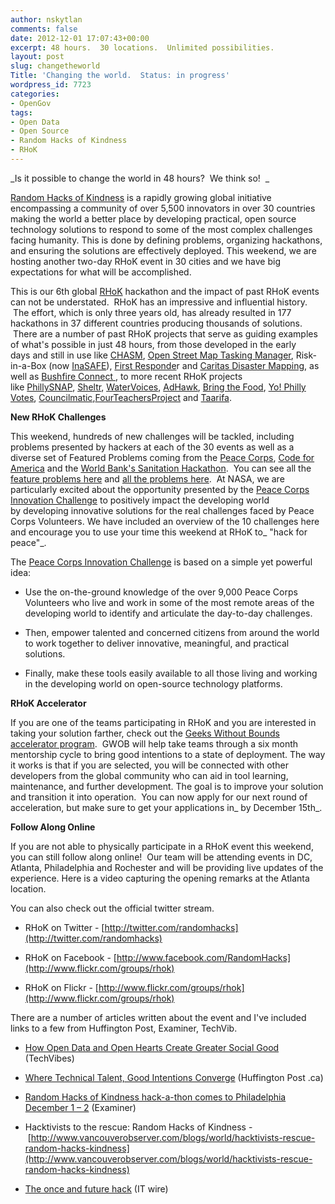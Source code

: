 ```yaml
---
author: nskytlan
comments: false
date: 2012-12-01 17:07:43+00:00
excerpt: 48 hours.  30 locations.  Unlimited possibilities.
layout: post
slug: changetheworld
Title: 'Changing the world.  Status: in progress'
wordpress_id: 7723
categories:
- OpenGov
tags:
- Open Data
- Open Source
- Random Hacks of Kindness
- RHoK
---
```


_Is it possible to change the world in 48 hours?  We think so!  _

[Random Hacks of Kindness](http://www.rhok.org) is a rapidly growing global initiative encompassing a community of over 5,500 innovators in over 30 countries making the world a better place by developing practical, open source technology solutions to respond to some of the most complex challenges facing humanity. This is done by defining problems, organizing hackathons, and ensuring the solutions are effectively deployed. This weekend, we are hosting another two-day RHoK event in 30 cities and we have big expectations for what will be accomplished.

This is our 6th global [RHoK](http://www.rhok.org) hackathon and the impact of past RHoK events can not be understated.  RHoK has an impressive and influential history.  The effort, which is only three years old, has already resulted in 177 hackathons in 37 different countries producing thousands of solutions.  There are a number of past RHoK projects that serve as guiding examples of what's possible in just 48 hours, from those developed in the early days and still in use like [CHASM](http://www.rhok.org/blog/hack-chasm), [Open Street Map Tasking Manager](http://www.rhok.org/blog/rhok-success-stories-openstreetmap-tasking-manager), Risk-in-a-Box (now [InaSAFE](http://inasafe.org/)), [First Responde](http://www.rhok.org/node/78315)r and [Caritas Disaster Mapping](http://www.rhok.org/blog/hack-caritas-germany-mapping-app), as well as [Bushfire Connect ](http://blog.ushahidi.com/index.php/2012/10/26/the-rise-and-fall-of-bushfire-connect/), to more recent RHoK projects like [PhillySNAP](http://phillysnap.com/), [Sheltr](http://www.fastcoexist.com/1679530/sheltr-app-helps-you-direct-the-homeless-to-food-shelter), [WaterVoices](http://www.watervoices.ca/), [AdHawk](http://adhawk.sunlightfoundation.com/), [Bring the Food](http://www.bringfood.org/client-desktop/index.php), [Yo! Philly Votes](http://www.phillyvotes.info/), [Councilmatic](http://www.councilmatic.org/),[FourTeachersProject](http://fourteachersproject.org/) and [Taarifa](http://taarifa.org/).

**New RHoK Challenges**

This weekend, hundreds of new challenges will be tackled, including problems presented by hackers at each of the 30 events as well as a diverse set of Featured Problems coming from the [Peace Corps](http://www.peacecorps.gov/), [Code for America](http://codeforamerica.org/) and the [World Bank's Sanitation Hackathon](http://www.worldbank.org/).  You can see all the [feature problems here](http://www.rhok.org/featured-problems-december-2012) and [all the problems here](http://www.rhok.org/problems).  At NASA, we are particularly excited about the opportunity presented by the [Peace Corps Innovation Challenge](http://peacecorpschallenge.org/) to positively impact the developing world by developing innovative solutions for the real challenges faced by Peace Corps Volunteers. We have included an overview of the 10 challenges here and encourage you to use your time this weekend at RHoK to_ "hack for peace"_.









The [Peace Corps Innovation Challenge](http://peacecorpschallenge.org/) is based on a simple yet powerful idea:










	
  * Use the on-the-ground knowledge of the over 9,000 Peace Corps Volunteers who live and work in some of the most remote areas of the developing world to identify and articulate the day-to-day challenges.

	
  * Then, empower talented and concerned citizens from around the world to work together to deliver innovative, meaningful, and practical solutions.

	
  * Finally, make these tools easily available to all those living and working in the developing world on open-source technology platforms.


**RHoK Accelerator**

If you are one of the teams participating in RHoK and you are interested in taking your solution farther, check out the [Geeks Without Bounds accelerator program](http://gwob.org/apply).  GWOB will help take teams through a six month mentorship cycle to bring good intentions to a state of deployment. The way it works is that if you are selected, you will be connected with other developers from the global community who can aid in tool learning, maintenance, and further development. The goal is to improve your solution and transition it into operation.  You can now apply for our next round of acceleration, but make sure to get your applications in_ by December 15th_.



**Follow Along Online**

If you are not able to physically participate in a RHoK event this weekend, you can still follow along online!  Our team will be attending events in DC, Atlanta, Philadelphia and Rochester and will be providing live updates of the experience.  Here is a video capturing the opening remarks at the Atlanta location.



You can also check out the official twitter stream.



	
  * RHoK on Twitter - [http://twitter.com/randomhacks](http://twitter.com/randomhacks)

	
  * RHoK on Facebook - [http://www.facebook.com/RandomHacks](http://www.flickr.com/groups/rhok)

	
  * RHoK on Flickr - [http://www.flickr.com/groups/rhok](http://www.flickr.com/groups/rhok)


There are a number of articles written about the event and I've included links to a few from Huffington Post, Examiner, TechVib.

	
  * [How Open Data and Open Hearts Create Greater Social Good](http://www.techvibes.com/blog/random-hacks-of-kindness-2012-11-23) (TechVibes)

	
  * [Where Technical Talent, Good Intentions Converge](http://www.huffingtonpost.ca/megan-yarema/random-hacks-of-kindness-vancouver_b_2147338.html) (Huffington Post .ca)

	
  * [Random Hacks of Kindness hack-a-thon comes to Philadelphia December 1 – 2]( http://www.examiner.com/article/random-hacks-of-kindness-hack-a-thon-comes-to-philadelphia-december-1-2) (Examiner)

	
  * Hacktivists to the rescue: Random Hacks of Kindness - [http://www.vancouverobserver.com/blogs/world/hacktivists-rescue-random-hacks-kindness](http://www.vancouverobserver.com/blogs/world/hacktivists-rescue-random-hacks-kindness)

	
  * [The once and future hack](http://www.itwire.com/index.php?option=com_k2&view=item&id=57372:the-once-and-future-hack&Itemid=1138) (IT wire)


